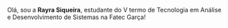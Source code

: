 Olá, sou a <b>Rayra Siqueira</b>, estudante do V termo de Tecnologia em Análise e Desenvolvimento de Sistemas na Fatec Garça! 


<!---
rayrasiqueira/rayrasiqueira is a ✨ special ✨ repository because its `README.md` (this file) appears on your GitHub profile.
You can click the Preview link to take a look at your changes.
--->
